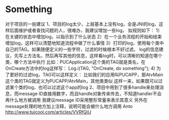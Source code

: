# Something
对于项目的一些建议
1、项目的log太少，上层基本上没有log，全是JNI的log，这样后面维护或者查找问题的人，很难办，我建议增加一些log，
拟规则如下：
1）在关键的状态中增加log，以指示到了什么状态
2）在一个业务流程的开始和结束增加log，这样可以清楚地知道流程中做了什么事情
3）打印的log，使用每个类中自己的TAG。如果随便定义的一些字符，过滤的时候根本不好过滤。
	log的信息建议，先写上方法名，然后再写其他的信息，这样看log时，可以清晰的知道在哪个类，哪个方法中执行
	比如：PUCApplication这个类的TAG就是类名，在OnCreate方法中的log这样写：
		Log.i(TAG, "OnCreate, do something");
4) 为了更好的过滤log，TAG可以这样定义：
	比如我们的应用叫PUCAPP，那AtvMain这个类的TAG就定义为PUCAPP/AtvMain，其他类类似
	这样一来，如果既可以过滤某个类的log，也可以过滤这个app的log
2、项目中用到了很多handle来处理消息，而message ID直接用数字，而且handle对象传来传去，不知道handler不会再什么地方被调用
	我建议message ID采用整形常量来表示其意义
	另外在message处理的地方加上注释，说明可能会被什么地方调用
Anto
http://www.tuicool.com/articles/VVRfQjU
